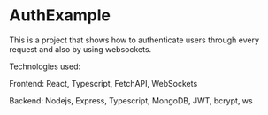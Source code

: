 # AuthExample
This is a project that shows how to authenticate users through every request and also by using websockets.

Technologies used:

Frontend: React, Typescript, FetchAPI, WebSockets

Backend: Nodejs, Express, Typescript, MongoDB, JWT, bcrypt, ws
